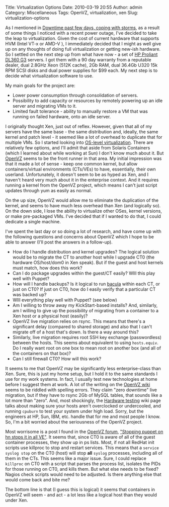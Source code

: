Title: Virtualization Options
Date: 2010-03-19 20:55
Author: admin
Category: Miscellaneous
Tags: OpenVZ, virtualization, xen
Slug: virtualization-options

As I mentioned in [Downtime past few days, coping with
storms](/2010/03/downtime-past-few-days-coping-with-storms/), as a
result of some things I noticed with a recent power outage, I've decided
to take the leap to virtualization. Given the cost of current hardware
that supports HVM (Intel VT-x or AMD-V ), I immediately decided that I
might as well give up on any thoughts of doing full virtualization or
getting new-ish hardware. So I settled on the next step up from what
have now - a set of [HP Proliant DL360
G3](http://h18000.www1.hp.com/products/quickspecs/11504_na/11504_na.HTML)
servers. I got them with a 90 day warranty from a reputable dealer, dual
2.8GHz Xeon (512K cache), 2Gb RAM, dual 36.4Gb U320 15k RPM SCSI disks
and dual power supplies for $99 each. My next step is to decide what
virtualization software to use.

My main goals for the project are:

-   Lower power consumption through consolidation of servers.
-   Possibility to add capacity or resources by remotely powering up an
    idle server and migrating VMs to it.
-   Limited fault tolerance - ability to manually restore a VM that was
    running on failed hardware, onto an idle server.

I originally thought Xen, just out of reflex. However, given that all of
my servers have the same base - the same distribution and, ideally, the
same kernel and patch level - it seemed like a lot of overhead to
duplicate that for multiple VMs. So I started looking into [OS-level
virtualization](http://en.wikipedia.org/wiki/Operating_system-level_virtualization).
There are relatively few options, and I'll admit that aside from Solaris
Containers (which I learned about while working at Sun) I don't know
much about it. But [OpenVZ](http://www.openvz.org/) seems to be the
front runner in that area. My initial impression was that it made a lot
of sense - keep one common kernel, but allow containers/virtual
environments (CTs/VEs) to have, essentially, their own userland.
Unfortunately, it doesn't seem to be as hyped as Xen, and I haven't
heard very much about it in the enterprise context. And it requires
running a kernel from the OpenVZ project, which means I can't just
script updates through yum as easily as normal.

On the up size, OpenVZ would allow me to eliminate the duplication of
the kernel, and seems to have much less overhead than Xen (and logically
so). On the down side, I lose the ability to virtualize other OSes,
kernel versions, or make pre-packaged VMs. I've decided that if I wanted
to do that, I could dedicate a single machine.

I've spent the last day or so doing a lot of research, and have come up
with the following questions and concerns about OpenVZ which I hope to
be able to answer (I'll post the answers in a follow-up).

-   How do I handle distribution and kernel upgrades? The logical
    solution would be to migrate the CT to another host while I upgrade
    CT0 (the hardware OS/host/dom0 in Xen speak). But if the guest and
    host kernels must match, how does this work?
-   Can I do package upgrades within the guest/CT easily? WIll this play
    well with Puppet?
-   How will I handle backups? Is it logical to run
    [bacula](http://www.bacula.org) within each CT, or just on CT0? If
    just on CT0, how do I easily verify that a particular CT was backed
    up?
-   WIll everything play well with Puppet? (see below)
-   Am I willing to throw away my KickStart-based installs? And,
    similarly, am I willing to give up the possibility of migrating from
    a container to a Xen host or a physical host (easily)?
-   OpenVZ live migration relies on rsync. This means that there's a
    significant delay (compared to shared storage) and also that I can't
    migrate off of a host that's down. Is there a way around this?
-   Similarly, live migration requires root SSH key exchange
    (passwordless) between the hosts. This seems about equivalent to
    using `hosts.equiv`. Do I really want root on one box to mean root
    on another box (and all of the containers on that box)?
-   Can I still firewall CT0? How will this work?

It seems to me that OpenVZ may be significantly less enterprise-class
than Xen. Sure, this is just my home setup, but I hold it to the same
standards I use for my work systems. In fact, I usually test new
technologies at home before I suggest them at work. A lot of the writing
on the [OpenVZ wiki](http://wiki.openvz.org/) seems to be riddled with
spelling errors. They claim "zero downtime" live migration, but if they
have to rsync 2Gb of MySQL tables, that sounds like a lot more than
"zero". And, most shockingly, the [Hardware
testing](http://wiki.openvz.org/Hardware_testing) wiki page talks about
making sure your hosts aren't overclocked or undercooled, and running
`cpuburn` to test your system under high load. Sorry, but the engineers
at HP, Sun, IBM, etc. handle that for me and most people I know. So, I'm
a bit worried about the seriousness of the OpenVZ project.

Most worrisome is a post I found in the [OpenVZ
forum](http://forum.openvz.org), ["Stopping puppet on hn stops it in all
VE"](http://forum.openvz.org/index.php?t=msg&goto=14818&). It seems
that, since CT0 is aware of all of the guest container processes, they
show up in ps lists. Most, if not all RedHat init scripts use killproc
to stop and restart services. This means that a `service syslog stop` on
the CT0 (host) will stop **all** `syslog` processes, including all of
them in the CTs. This seems like a major issue. Sure, I could replace
`killproc` on CT0 with a script that parses the process list, isolates
the PIDs for those running on CT0, and kills them. But what else needs
to be fixed? Nagios check scripts would need to be adjusted. Is there
anything else that would come back and bite me?

The bottom line is that (I guess this is logical) it seems that
containers in OpenVZ will seem - and act - a lot less like a logical
host than they would under Xen.
